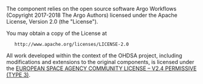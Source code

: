 The component relies on the open source software Argo Workflows (Copyright 2017-2018 The Argo Authors) licensed under the Apache License, Version 2.0 (the "License").

You may obtain a copy of the License at

       http://www.apache.org/licenses/LICENSE-2.0

All work developed within the context of the OHDSA project, including modifications and extensions to the original components, is licensed under the [EUROPEAN SPACE AGENCY COMMUNITY LICENSE – V2.4 PERMISSIVE (TYPE 3)](https://essr.esa.int/license/european-space-agency-community-license-v2-4-permissive-type-3).